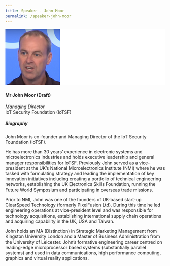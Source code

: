 ```yaml
---
title: Speaker - John Moor
permalink: /speaker-john-moor
---
```


![John Moor](/images/speakers/Moor-John.jpg)

#### **Mr John Moor (Draft)**

*Managing Director*  
IoT Security Foundation (IoTSF)

##### **Biography**

John Moor is co-founder and Managing Director of the IoT Security Foundation (IoTSF).

He has more than 30 years’ experience in electronic systems and microelectronics industries and holds executive leadership and general manager responsibilities for IoTSF. Previously John served as a vice-president at the UK’s National Microelectronics Institute (NMI) where he was tasked with formulating strategy and leading the implementation of key innovation initiatives including creating a portfolio of technical engineering networks, establishing the UK Electronics Skills Foundation, running the Future World Symposium and participating in overseas trade missions.

Prior to NMI, John was one of the founders of UK-based start-up ClearSpeed Technology (formerly PixelFusion Ltd). During this time he led engineering operations at vice-president level and was responsible for technology acquisitions, establishing international supply chain operations and acquiring capability in the UK, USA and Taiwan.

John holds an MA (Distinction) in Strategic Marketing Management from Kingston University London and a Master of Business Administration from the University of Leicester. John’s formative engineering career centred on leading-edge microprocessor based systems (substantially parallel systems) and used in data communications, high performance computing, graphics and virtual reality applications.